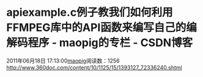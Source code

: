 # apiexample.c例子教我们如何利用FFMPEG库中的API函数来编写自己的编解码程序 - maopig的专栏 - CSDN博客
2011年06月18日 17:13:00[maopig](https://me.csdn.net/maopig)阅读数：1256
http://www.360doc.com/content/10/1125/15/1393127_72336240.shtml
